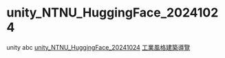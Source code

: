 # unity_NTNU_HuggingFace_20241024
 unity abc
[unity_NTNU_HuggingFace_20241024](https://drive.google.com/drive/folders/1KkeYCaNuQR7fTntAEHXttBVlVjlYb-Fl?usp=drive_link)
[工業風格建築導覽](https://youtu.be/2FxW2lAkWgA?si=lpn4czNn8t5Jp1V-)
